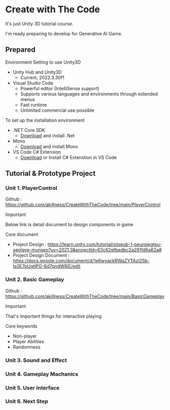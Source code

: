 
# Create with The Code

It's just Unity 3D tutorial course.

I'm ready preparing to develop for Generative AI Game.

## Prepared

Environment Setting to use Unity3D
- Unity Hub and Unity3D
  - Current, 2022.3.30f1 
- Visual Studio Code 
  - Powerful editor (IntelliSense support)
  - Supports various languages ​​and environments through extended menus
  - Fast runtime
  - Unlimited commercial use possible

To set up the installation environment
- .NET Core SDK
  - [Download](https://dotnet.microsoft.com/ko-kr/download) and install .Net 
- Mono
  - [Download](https://www.mono-project.com/download/stable/) and install Mono
- VS Code C# Extension
  - [Download](https://marketplace.visualstudio.com/items?itemName=ms-dotnettools.csharp) or Install C# Extenstion in VS Code


## Tutorial & Prototype Project
### Unit 1. PlayerControl 

Github : <https://github.com/akillness/CreateWithTheCode/tree/main/PlayerControl>

> [!IMPORTANT]
> Below link is detail document to design components in game

Core document
- Project Design : <https://learn.unity.com/tutorial/silseub-1-peurojegteu-seolgye-munseo?uv=2021.3&projectId=63c62efbedbc2a291fd6a62a#>
- Project Design Document : <https://docs.google.com/document/d/1e6wyackRWaZYTAzl25b-Is0E7pUqtlPG-6d7qndW8jE/edit>

### Unit 2. Basic Gameplay

Github : <https://github.com/akillness/CreateWithTheCode/tree/main/BasicGameplay>

> [!IMPORTANT]
> That's important things for interactive playing

Core keywords
- Non-player
- Player Abilities
- Randomness

### Unit 3. Sound and Effect
### Unit 4. Gameplay Machanics
### Unit 5. User Interface
### Unit 6. Next Step
